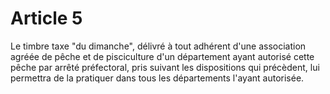 # Article 5

Le timbre taxe "du dimanche", délivré à tout adhérent d'une association agréée de pêche et de pisciculture d'un département ayant autorisé cette pêche par arrêté préfectoral, pris suivant les dispositions qui précèdent, lui permettra de la pratiquer dans tous les départements l'ayant autorisée.
